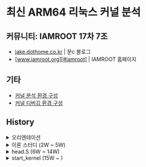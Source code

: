 # 최신 ARM64 리눅스 커널 분석

## 커뮤니티: IAMROOT 17차 7조

* [jake.dothome.co.kr][#moonc] | 문c 블로그
* [www.iamroot.org][#iamroot] | IAMROOT 홈페이지

[#iamroot]: http://www.iamroot.org
[#moonc]: http://jake.dothome.co.kr

## 기타

* [커널 분석 환경 구성](https://www.notion.so/chaoxifer/39d4558faccf499591258b010b6aac28)
* [커널 디버깅 환경 구성](https://github.com/seokbeomKim/iamroot_17th_B/tree/master/aarch64_dev)

## History

<details><summary>오리엔테이션</summary>
<p>

### 1주차

* 2020.08.22, 온라인 세션 (with Zoom)
* [오리엔테이션](./20200822/orientation.md)

</p>
</details>

<details><summary>이론 스터디 (2W ~ 5W)</summary>
<p>

### 2주차

* 2020.08.23, 온라인 세션 (with Zoom)
* ~p153, 태스크 관리 및 메모리 관리
* 스터디 방식 논의

  * 차주 3장, 4장 내용으로 토의 또는 궁금한 내용 정리해올 것

  * 앞으로 매 장절 끝날 때마다 논의하고 넘어가는 것으로 방식 논의

### 3주차

* 2020.09.05, 온라인 세션 (with Zoom)
* 3장 예제 파일 실습

  * [예제 파일 참고](./20200905/chapter_3)

* TO-DO

  * QEMU & Ftrace 이용한 시스템콜 예제 확인

  * 코드로 알아보는 ARM 리눅스 커널 - 1장

### 4주차

* 2020.09.12, 온라인 세션 (with Zoom)

* System Call 구현 실습 ([예제 파일 참고](./20200912/))

  * [환경 구성 가이드(Arm64 커널 & QEMU)](https://www.notion.so/chaoxifer/buildroot-qemu-c115e67902c7490f93c011efa0653b54)

* <<코드로 알아보는 ARM 리눅스 커널>>

  * (~p26) 1.4.4 캐시 일관성의 두 가지 관점

### 5주차

* 2020.09.19, 온라인 세션 (with Zoom)

* <<코드로 알아보는 ARM 리눅스 커널>>

  * (~p52) 1.7.4 버스 프로토콜과 캐시 일관성 인터커넥트

</p>
</details>

<details><summary>head.S (6W ~ 14W)</summary>
<p>

### 6주차

* 2020.09.26, 온라인 세션 (with Zoom)

* Kernel 소스 분석: head.S

  * 커널 및 U-Boot 부트로더 이용한 소스 코드 분석
  * 2.1 ~ 2.1.3 (CPU 부트 모드 저장)
  * Kernel (v5.8.11)
  * U-Boot (master: 1da91d9bcd6e5ef046c1df0d373d0df87b1e8a72)

* 분석 소스코드: https://github.com/seokbeomKim/iamroot_17th_group7/tree/20200926
* 추석 연휴인 관계로 다음 스터디는 10/10일에 진행됩니다.

* 부트로더(u-boot)에서 EFI pe entry 부분을 설정 및 파싱
  - [EFI boot from u-boot to kernel
    start-point](https://github.com/seokbeomKim/iamroot_17th_group7/blob/kernel/Documentation/iamroot/set_efi_pe_before_kernel_start.org)

### 8주차

* 2020.10.10, 온라인 세션 (with Zoom)

* <<코드로 알아보는 ARM 리눅스 커널>>

  * 2.1.4 페이지 테이블 생성

* head.S 에서 사용하는 기본 ARM 어셈블리 언어 재확인

  * 주요 ARM64 어셈블리 명령어: https://courses.cs.washington.edu/courses/cse469/18wi/Materials/arm64.pdf

* 차주에 아래 내용으로 진행하겠습니다.

  * 커널 분석 환경 구성
  * head.S 내에서 사용하는 매크로 분석
  * 2.1.4 페이지 테이블 생성

### 9주차

* 2020.10.17, 온라인 세션 (with Zoom)

* head.S 에서 사용하는 기본 ARM 어셈블리 및 매크로 분석

  * preserve_boot_args (head.S)
  * __inval_dcache_area (cache.S)
  * read_ctr 매크로
	* alternative_if_not 관련 내용으로 분석
	  - http://jake.dothome.co.kr/alternative/
	* CPU capability
	  - http://jake.dothome.co.kr/cpucaps64/

### 10주차

* 2020.10.21, 온라인 세션 (with Zoom)

### 11주차

* 2020.10.31, 온라인 세션 (with Zoom)
* __create_page_tables 분석
  * init_pg_dir, idmap_pg_dir 초기화
* 다음주 토의 내용
  * idmap 에서 VA_BITS < 48 일 때 additional translation level 조정에 대해 토의

### 12주차

* 2020.11.07, 온라인 세션 (with Zoom)
* create_page_tables 리뷰
* __cpu_setup 분석
* __primary_switch (__enable_mmu, __relocate_kernel RELR relocation apply 직전 까지 진행)
* 다음 주 토의 내용
 * __create_page_tables create_table_entry의 이해.
 * __enable_mmu 내부
   * phys_to_ttbr 매크로CONFIG_ARM64_PA_BITS_52 가 적용 될 때의 동작 이해
   * offset_to_ttbr1 매크로CONFIG_ARM64_VA_BITS_52가 적용 될 때의 동작 이해

### 13주차

* 2020.11.14, 온라인 세션 (with Zoom)
  * __relocate_kernel 내 RELR relocations
  * __primary_switched 내 __pi_memset 까지 진행

* 다음 주 진행 내용
  * KASAN 개념
  * kasan_early_init 부터 start_kernel
  * BPF 실습

* 향후 스터디 시작 후/저녁 식사 후/스터디 마무리 시간에 자유롭게
  질의하는 시간을 갖고자 합니다. 이미 진행한 내용에 대해서도 자유롭게
  질문해 주셔도 되니 진도 상황에 관계없이 자유롭게 얘기해주세요

### 14주차

* 2020.11.21, 온라인 세션 (with Zoom)
  * PLT & GOT
	* https://bpsecblog.wordpress.com/2016/03/07/about_got_plt_1/
  * Fixmap
	* http://jake.dothome.co.kr/fixmap/
  * KASLR
	* https://www.workofard.com/2016/05/kaslr-in-the-arm64-kernel/
	* 2GB 보정 이유
	* b2eed9b58811283d00fa861944cb75797d4e52a7
	* KALSR 중 Offset 이용한 범위 지정에 대해 논의

* 다음 주 진행 내용
  * module_range, module_alloc_base 및 21 비트 사용 이유에 대한 논의
	```
	/*
		 * Randomize the module region by setting module_alloc_base to
		 * a PAGE_SIZE multiple in the range [_etext - MODULES_VSIZE,
		 * _stext) . This guarantees that the resulting region still
		 * covers [_stext, _etext], and that all relative branches can
		 * be resolved without veneers.
		 */
		module_range = MODULES_VSIZE - (u64)(_etext - _stext);
		module_alloc_base = (u64)_etext + offset - MODULES_VSIZE;
	module_alloc_base += (module_range * (seed & ((1 << 21) - 1))) >> 21;
	module_alloc_base &= PAGE_MASK;
	```

</p>
</details>

<details><summary>start_kernel (15W ~ )</summary>
<p>

### 15주차, 2020.11.28

* 온라인 세션 (with Zoom), 7명 참석
* start_kernel ~ cgroup_init_early 까지 분석 진행
* 코드 리딩
  * 페이지 테이블 생성 (__create_page_tables) 및 커널 재배치 (__relocate_kernel) 코드 리딩
  * module_range, module_alloc_base 및 21비트 사용 이유에 대한 내용 공유
	* module area에서 커널 stext ~ etext 공간에 접근 가능하도록 설계한 개념 전달
* 논의 내용
  * set_task_stack_and_magic() 에서 최초 커널 스택 마지막에 magic
	value를 기록하는 이유와 overflow가 발생하는 일이 있는가?
	* scheduler에서 magic value를 체크하여 스택이 corrupted 되었는지 확인
  * cgroup 은 무엇이고 어떻게 사용하는가?
	* [https://hwwwi.tistory.com/12](https://hwwwi.tistory.com/12)
	* 실제 docker ID == cgroup ID 로 실습 내용 공유
  * inline assembly 에서의 "memory" 의미
	* memory barrier 의 의미로 해석
	* [문c 블로그 - Inline Assembly](http://jake.dothome.co.kr/inline-assembly/)
	* [KLDP - Inline Assembly](https://wiki.kldp.org/KoreanDoc/html/EmbeddedKernel-KLDP/app3.basic.html)
  * mrs_s, msr_s 등의 매크로에서 __emit_inst가 어떻게 사용되는 것인지
	* .inst directive에서 opcode 로 사용: [ARM-Directives](https://sourceware.org/binutils/docs/as/ARM-Directives.html)
	* arm64 관련 opcode: [AArch64 OPCODES](https://github.com/CAS-Atlantic/AArch64-Encoding/blob/master/AArch64_ops.pdf)

* 다음주 진도 및 논의 내용
  * local_irq_disable() 부터 분석 진행

### 16주차, 2020.12.05

* 온라인 세션 (with Zoom), 7명 참석
* 논의 내용
  * mrs vs. mrs_s vs. __mrs_s
  * p4d_t 타입이 있는 이유: x86 계열에서는 Level 5 까지의 페이지
	테이블을 지원하지만 ARM에서는 Level4 까지밖에 지원하지 못하므로
	임시로 p4d를 만들어 관리하고 있고 실제 `p4d_offset(pgdp, addr)`을
	살펴보면 pgdp 를 단순히 반환하는 것으로 확인할 수 있다.
  * alternative 개념

* 다음 주 진도 및 논의 내용
  * IRQ Descriptor & KPTI 개념 정리
  * 코드 분석 (local_irq() ~)

### 17주차, 2020.12.12

* 온라인 세션 (with Zoom), 7명 참석
* 논의 내용
  * IRQ Descriptor & KPTI 개념 정리
  * crash 확인 방법, ARM 에서의 NMI
  * LTO에 따른 visible attribute 필요한 이유
	* __attribute((externally_visible))
	* LTO(Link Time Optimization) 기능을 사용하는 경우
	  caller(호출측)와 callee(피호출측)의 관계에서 링커가 callee가 한
	  번만 사용된다고 판단되는 경우 caller에 callee를 inline화 하여
	  집어 넣는데 이 때문에 링킹이 안되는 문제가 발생함 수 있다.

	* Externally_Visible

	  This attribute, attached to a global variable or function,
	  nullifies the effect of the -fwhole-program command-line option,
	  so the object remains visible outside the current compilation
	  unit. If -fwhole-program is used together with -flto and gold is
	  used as the linker plugin, externally_visible attributes are
	  automatically added to functions (not variable yet due to a
	  current gold issue) that are accessed outside of LTO objects
	  according to resolution file produced by gold. For other linkers
	  that cannot generate resolution file, explicit
	  externally_visible attributes are still necessary.

  * Meltdown & Spectre 보안 회피 위해 ARM64에서 사용하는 기법
	(KASLR & KPTI 사용하는 이유)
	* [https://www.programmersought.com/article/11512728259/](https://www.programmersought.com/article/11512728259/)

  * init_mm.brk = _end 의미
	* 커널에서의 brk 의미 상 할당을 해놓은 것으로 _end설정 이후에 변할 일이 없음

  * lm_alias와 virt_to_phys 관계 (주석 내용)

* 다음 주 진도
  * Device Tree, start_kernel ~ IRQ INIT 정리
	* [https://github.com/devicetree-org/devicetree-specification/releases/tag/v0.3](https://github.com/devicetree-org/devicetree-specification/releases/tag/v0.3)
  * 다음 주까지 lisa
	qemu[https://futurewei-cloud.github.io/ARM-Datacenter/assets/presentations/lisa-qemu-presentation.pdf](https://futurewei-cloud.github.io/ARM-Datacenter/assets/presentations/lisa-qemu-presentation.pdf)
	로 직접 arm64 커널을 디버깅할 수 있도록 환경
	구성해보겠습니다. 나중에 직접 커널 디버깅을 해보면서 함께 분석하기
	위해서라도 미리 해보면 좋을 것 같습니다.

### 18주차, 2020.12.19

* 온라인 세션 (with Zoom), 9명 참석
* 논의 내용
  * Device Tree 기본 내용 및 Interrupt, Interrupt Controller 관련 DT 내용 정리
  * x86에서의 device tree 사용
  * device tree 에서의 overlay(?)

* 이론 스터디
  ([http://jake.dothome.co.kr/linux_5/](http://jake.dothome.co.kr/linux_5/))
  * ARM64 Page Table Mapping
  * 처음에 32비트로 진행했었는데 64비트 쪽도 함께 진행하겠습니다.

* 다음 주 진도
  * setup_arch()
	* early_fixmap_init()
	* early_ioremap_init()
	* setup_machine_fdt(__fdt_pointer)

### 19주차, 2020.12.26

* 온라인 세션 (with Zoom), 6명 참석

* 논의 내용
  * early ioremap vs. 정규 ioremap의 차이점
    * fixmap (early ioremap) 또는 vmalloc (정규 ioremap) 사용에 따른 차이
  * likely() unlikely()에서 단순하게 레이블로 jmp 것을 비용이 크다고 하는 이유가 무엇인가?
    * https://lwn.net/Articles/412072/ - trace point 가 disable된 경우는 비교 자체가 유의미 하지 않으니까, cost를 0로 만들어 주겠다는 것

* paging_init 이전에 memblock 초기화 하는 이유
  * fixmap을 사용하는 이유는 fixmap영역에 swapper_pg_dir을 temp 처럼 mapping 시켜놓고 사용하려는 의도
  * early ioremap은 paging_init 이전에 디바이스가 메모리에 접근해야 하는 케이스에 대해서 보장하기 위해 사용
  * arm64_memblock_init은 reserved 용으로 사용하며, paging_init 이후에도 정규 할당자를 바로 사용할 수 없기 때문에 paging_init 이후에도 바로 사용할 수 있는 memblock을 여러 subsystem에서 사용
    * http://jake.dothome.co.kr/arm64_memblock_init/
    * http://jake.dothome.co.kr/map64/

* 논의 필요한 내용
  * paging_init 전에 efi 정보를 얻어와야 하는 이유 (논의 필요)
  * paging_init을 early_fixmap_init(), 이후에 하는 이유?
  그냥 paging_init을 미리 하고 fixmap init을 해도 되지 않을까? (논의 필요)

* 이론 스터디
  * ([http://jake.dothome.co.kr/linux_5/](http://jake.dothome.co.kr/linux_5/))
  * ARM64 Page Table Mapping (2장)

* 다음 주 진도
  * jump_label_init()
  * ARM64 Page Table Mapping (3장)

### 20주차, 2020.01.02

* 스터디 미 진행 (연휴)

### 21주차, 2020.01.09

* lisa-qemu 이용한 커널 디버깅 환경 구성
  * 커널만 따로 빌드하여 이미지 업데이트 가능하도록 개선 요구
  * GDB layout 에서의 vertical 기능 지원
    * 에디터에서 GDB 통합 플러그인 지원
  * $kernel_dev/linux/src/scripts/package/builddeb 에서 아래 부분 주석 처리
    ```
	# create_package "$dbg_packagename" "$dbg_dir"
    ```

* 논의 내용
  * always_inline
    * compiler에 의해 inline이 되지 않는 경우에도 항상 inline이 될 수 있도록
	강제하기 위한 속성 (함수에 에러가 있다고 진단되거나 최적화 옵션에 따라
	inline되지 않을 수 있다.)

  * BUILD_BUG_ON 으로 컴파일 타임에 ATOMIC_INIT 으로 테스트 하는 이유
    * 다른 아키텍처에서 locking issue 가 있어 추가한 것으로서 ARM64의 경우는
    한번 초기화 된 이후로 바로 return되므로 불필요한 부분이다.

  * JUMP_LABEL_NOP 만 jump table에서 초기화하는 이유
    * 컴파일러로부터의 nops와 실제 어셈 레벨에서 구현되는 nops 가 다름
    * ARM nops instruction 크기
    * 인텔의 경우 5바이트가 JMP 사이즈, nop이 1바이트부터 8바이트까지 가능(각각
      의미가 있는 실제 인스트럭션이지만 nop처럼 사용할 수 있음),
    * binutil(컴파일러)이 만드는 multi byte nop이랑 intel 레퍼런스 문서에서
      추천하는 multi byte nop이 다르다. 때문에, binutil이 만든 multi byte nop을
      intel 레퍼런스 버젼으로 변환해 주는데, binutil 버젼은 nop에 레지스터
      의존성이 있어서 속도가 더 느리다.
	* https://stackoverflow.com/questions/25545470/long-multi-byte-nops-commonly-understood-macros-or-other-notation
    * http://mail.openjdk.java.net/pipermail/hotspot-compiler-dev/2010-September/003882.html

  * cache bouncing ldrex/strex 이전에 먼저 읽어 확인 후 정상일 때 기록 시도하는
    것이 어떻게 cache bouncing 문제를 해결하는지 논의 - 차주 다시 논의 필요
	* 관련 링크: http://jake.dothome.co.kr/exclusive-loads-and-store/
	* WFE (kernel v3.18 대) 참고
    * 현재는 ldrex/strex 대신에 qspinlock 사용

### 22주차, 2020.01.16

* 커널 분석
  * parse_early_param () ~
  * do_early_param callback 함수를 통해 boot cmdline 파싱 및 초기화
  * linux/init.h - early_param 으로 boot 인자 전달 받아 드라이버에서 처리할 수 있음
  * boot_command_line - fdt 로부터 읽어서 설정 (chosen)

* 논의 내용
  * mcount: http://blog.daum.net/tlos6733/129
  * ldrex & strex, MCS Lock, ticketing lock

* 이론
  * BKL
  * Exclusive loads and store

* 다음 주 진도
  * local_daif_restore() ~
  * memblock 이론 정리 및 zone allocator 공부

### 23주차, 2020.01.23

* 커널 분석 & 이론

  * local_daif_restore () ~ arm64_memblock_init () 이전

  * memblock
    - http://jake.dothome.co.kr/memblock-1/
    - http://jake.dothome.co.kr/memblock-2/

* I2C H/W Specification 세미나

  * I2C protocol 기본 통신 방식

  * 하드웨어 기본 설계 요구사항

* 커널 패치 커밋하는 방법

  * checkpatch.pl & get_maintainer.pl 사용하여 format-patch 생성 패치파일 검토

  * mutt mail-client

* 논의 내용
  * .mmuoff.data.write 코멘트
    * 위치: $linux/arch/arm64/kernel/vmlinux.lds.S::.mmuoff.data.write
    * MMUOFF에서 사용할 데이터를 읽는 이유와 읽을 때 invalidate 를 해줘야 하는 이유
      * https://patchwork.kernel.org/project/linux-arm-kernel/patch/1472059650-591-3-git-send-email-james.morse@arm.com/

* GIC Interrupt
  * 키보드 인터럽트가 한 코어에서만 잡힌다면 해당 인터럽트가 PPI로서 GIC에서 기술되어서인지? NO.
    - PPI는 프로세서에 특정된 인터럽트만 기술하며 일반적으로 주변장치의 인터럽트는 SPI로 등록
    - https://sunshout.tistory.com/1474#:~:text=PPI%20(Private%20Peripheral%20Interrupt)%20%3A,writing%20to%20a%20GICD_SGIR%20register

* memory allocator가 early 단계와 아닌 단계로 나눠지는 이유
  - SMP 환경에서 쓸 수 있는 메모리 할당자를 위해 충분히 초기화 되지 않았기 때문
  - $Linux/Documentation/core-api/boot-time-mm.rst 참고

* __tlbi 에서 alternative 코드 들어간 이유
  - 관련 커밋 참고: https://github.com/torvalds/linux/commit/d9ff80f83ecbf4cbdf56d32d01c312498e4fb1cd

* memblock 에서 physmem 은 사용 아예 안하는가
  - struct memblock 에만 제거되었으며 특정 아키텍처를 위해 Kconfig 및 API는 남겨두고 있음

### 24주차, 2020.01.30

* 커널 분석 & 이론

  * arm64_memblock_init () ~
  * memblock
    - http://jake.dothome.co.kr/memblock-2/

* [I2C 세미나 자료](./20210130/i2c_in_devicetree.org)
* 논의 내용
  * volatile 을 이용한 READ_ONCE() / WRITE_ONCE() 의 경우 메모리 배리어인가
    컴파일러 배리어인가?

</p>
</details>
